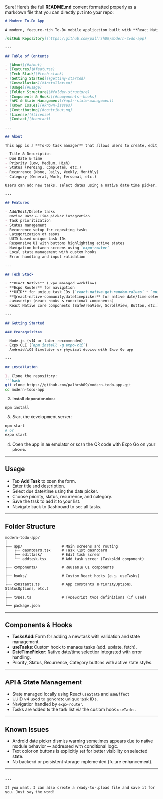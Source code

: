 Sure! Here’s the full **README.md** content formatted properly as a markdown file that you can directly put into your repo:

````markdown
# Modern To-Do App

A modern, feature-rich To-Do mobile application built with **React Native** and **Expo**, designed for managing tasks efficiently with priority, status, recurrence, categories, and due dates.

[GitHub Repository](https://github.com/palhrsh09/modern-todo-app)

---

## Table of Contents

- [About](#about)  
- [Features](#features)  
- [Tech Stack](#tech-stack)  
- [Getting Started](#getting-started)  
- [Installation](#installation)  
- [Usage](#usage)  
- [Folder Structure](#folder-structure)  
- [Components & Hooks](#components--hooks)  
- [API & State Management](#api--state-management)  
- [Known Issues](#known-issues)  
- [Contributing](#contributing)  
- [License](#license)  
- [Contact](#contact)

---

## About

This app is a **To-Do task manager** that allows users to create, edit, and track tasks. Each task has multiple attributes such as:

- Title & Description  
- Due Date & Time  
- Priority (Low, Medium, High)  
- Status (Pending, Completed, etc.)  
- Recurrence (None, Daily, Weekly, Monthly)  
- Category (General, Work, Personal, etc.)

Users can add new tasks, select dates using a native date-time picker, and filter or sort tasks based on different criteria.

---

## Features

- Add/Edit/Delete tasks  
- Native Date & Time picker integration  
- Task prioritization  
- Status management  
- Recurrence setup for repeating tasks  
- Categorization of tasks  
- UUID based unique task IDs  
- Responsive UI with buttons highlighting active states  
- Navigation between screens using `expo-router`  
- Local state management with custom hooks  
- Error handling and input validation  

---

## Tech Stack

- **React Native** (Expo managed workflow)  
- **Expo Router** for navigation  
- **UUID** for unique task IDs (`react-native-get-random-values` + `uuid`)  
- **@react-native-community/datetimepicker** for native date/time selection  
- JavaScript (React Hooks & Functional Components)  
- React Native core components (SafeAreaView, ScrollView, Button, etc.)

---

## Getting Started

### Prerequisites

- Node.js (v14 or later recommended)  
- Expo CLI (`npm install -g expo-cli`)  
- Android/iOS Simulator or physical device with Expo Go app

---

## Installation

1. Clone the repository:  
```bash
git clone https://github.com/palhrsh09/modern-todo-app.git
cd modern-todo-app
````

2. Install dependencies:

```bash
npm install
```

3. Start the development server:

```bash
npm start
# or
expo start
```

4. Open the app in an emulator or scan the QR code with Expo Go on your phone.

---

## Usage

* Tap **Add Task** to open the form.
* Enter title and description.
* Select due date/time using the date picker.
* Choose priority, status, recurrence, and category.
* Save the task to add it to your list.
* Navigate back to Dashboard to see all tasks.

---

## Folder Structure

```
modern-todo-app/
│
├── app/                  # Main screens and routing
│   ├── dashboard.tsx     # Task list dashboard
│   ├── edittask/         # Edit task screen
│   └── addtask.tsx       # Add task screen (TasksAdd component)
│
├── components/           # Reusable UI components
│
├── hooks/                # Custom React hooks (e.g. useTasks)
│
├── constants.ts          # App constants (PriorityOptions, StatusOptions, etc.)
│
├── types.ts              # TypeScript type definitions (if used)
│
└── package.json
```

---

## Components & Hooks

* **TasksAdd**: Form for adding a new task with validation and state management.
* **useTasks**: Custom hook to manage tasks (add, update, fetch).
* **DateTimePicker**: Native date/time selection integrated with error handling.
* Priority, Status, Recurrence, Category buttons with active state styles.

---

## API & State Management

* State managed locally using React `useState` and `useEffect`.
* UUID v4 used to generate unique task IDs.
* Navigation handled by `expo-router`.
* Tasks are added to the task list via the custom hook `useTasks`.

---

## Known Issues

* Android date picker dismiss warning sometimes appears due to native module behavior — addressed with conditional logic.
* Text color on buttons is explicitly set for better visibility on selected state.
* No backend or persistent storage implemented (future enhancement).

---

```

---

If you want, I can also create a ready-to-upload file and save it for you. Just say the word!
```

